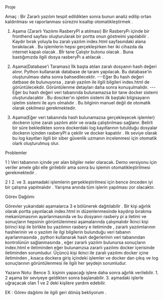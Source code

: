 Proje



Amaç : Bir Zararlı yazılım tespit edildikten sonra bunun analiz edilip ortan kaldırılması ve raporlanması sürezini kısaltıp otomatikleştirmek .

1. Aşama (Zararlı Yazılımı RasberyPI a atılması)
Bir RasberyPı içinde bir fronthend sayfası oluşturularak bir portta onun göstreimi yapılabilir . Kaydır bırak yoluyla bu zaralı yazılım index.html sayfasındaki alana bırakılacak . Bu işlemlerin hepsi gerçekleşirken her iki cihazda da internet kapalı olacak . Bİr tane Çalıştır butonu olacak . Buna bastığımızda ilgili dosya rasberyPı a atılacak .



2. Aşama(Database'i Taraması)
İlk başta atılan zaralı dosyanın hash değeri alınır. Python kullanarak database de taram yapılacak. Bu database'in oluşturulması daha sonra bahsedilecektir. 
---Eğer Bu hash değeri datbase de bulunuyorsa , zaralı yazılım ile ilgili bilgileri index.html de görüntülecekdir. Görüntülenme detayları daha sonra konuşulmalıdır.
---Eğer bu hash değeri veri tabanında bulunamazsa bir tane docker sistemi oluşturulacaktır . Bu doscker'ın işletim sistemi ilk baştaki bilgisayarın işletim sistemi ile aynı olmalıdır . Bu bilginin manuel değil de otomatik olarak çekilmesi gerekmektedir.


3. Aşama(Eğer veri tabanında hash bulunamazsa gerçekleşecek işlemler)
dockerın içine zaralı yazılım atılır ve orada çalıştırılması sağlanır.
Belirli bir süre bekledikten sonra dockerdaki log kayıtlarının tutulduğu dosyalar dockerın içinden rasberyPI a çekilir ve docker kapatılır .
Ilk seviye olarak bu log kayıtları ilgili bir siber güvenlik uzmanın incelenmesi için otomatik olark oluşturulmuş olur.






Problemler 

1 )
Veri tabanının içinde yer alan bilgiler neler olaracak. Demo versiyonu için veriler amele gibi elle girilebilir ama sonra bu işlemin otomatikleştirilmesi gerekmektedir . 



2 )
2. ve 3. aşamadaki işlemlerin gerşekleştirilmesi için bence önceden iyi bir çalışma yapılmalıdır . Yarışma anında tüm işlerin yapılması zor olacaktır.






Görev Dağılımı

Görevler yukarıdaki aşamalarca 3 e bölünerek dağıtılabilir .
 Bir kişi ağırlık olarak portta yayınlacak index.html in düzenlenmesinde kaydırıp bırakma mekanizmasının ayarlanmasında ve bu dosyanın rasbery pi a iletimi ve sonuçların hepsinin görüntülenmesi  aşamalarında çalışmalıdır
 İkinci kişi birinci kişi ile birlikte bu yazılımın rasbery e iletiminde , zararlı yazılımlarının hashlerinin ve o yazılım ile ilgi bilgilerin bulunduğu veri tabanın ayarlanmasında , python kullanarak hash değerlerinin veri tabanından kontrolünün sağlanmasında , eğer zararlı yazılım bulunursa sonuçların index.html e iletiminden  eğer bulunamzsa zararlı yazılımı docker içerisinde iletiminden sorumludur.
 Üçüncü kişi ikinci ile zaralı yazılımı docker içine iletiminden , kısaca dockera giriş içindeki işlemler ve docker dan çıkış ve log sonuçlarının görüntülenmesi ile ilgili her şeydejn sorumludur.
 
 
 
 
 
 
 
 
 
 Yazarın Notu:
 Bence 3. kişinin yapacağı işlere  daha sonra ağırlık verilebilir. 1. 2 aşama bir seviyeye geldikten sonra başlanabilir. 3. aşmadaki işlerle uğraçacak olan 1 ve 2 deki kişilere yardım edebilir.
 
 
EK :
Görev dağılımı ile ilgili geri dönüş bekliyorum .



